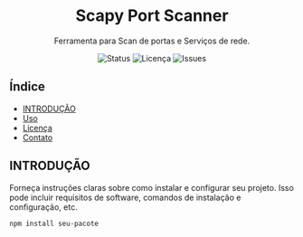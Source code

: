 
<h1 align="center">Scapy Port Scanner</h1>

<p align="center">
  Ferramenta para Scan de portas e Serviços de rede.
</p>

<p align="center">
  <img src="https://img.shields.io/badge/Status-%20Finalizado-yellow" alt="Status">
  <img src="https://img.shields.io/github/license/seu-usuario/seu-repositorio" alt="Licença">
  <img src="https://img.shields.io/github/issues/seu-usuario/seu-repositorio" alt="Issues">
</p>

## Índice
- [INTRODUÇÃO](#INTRODUÇÃO)
- [Uso](#uso)
- [Licença](LICENSE)
- [Contato](#contato)


## INTRODUÇÃO

Forneça instruções claras sobre como instalar e configurar seu projeto. Isso pode incluir requisitos de software, comandos de instalação e configuração, etc.

```bash
npm install seu-pacote
